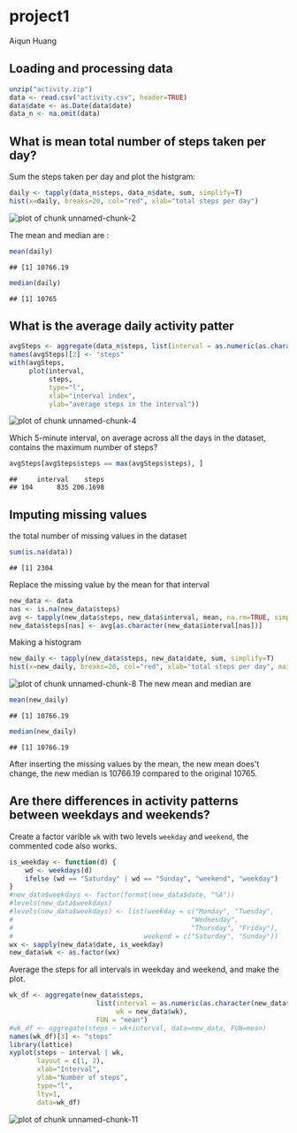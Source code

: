 
# project1
  Aiqun Huang


## Loading and processing data

```r
unzip("activity.zip")
data <- read.csv("activity.csv", header=TRUE)
data$date <- as.Date(data$date)
data_n <- na.omit(data)
```
## What is mean total number of steps taken per day?
Sum the steps taken per day and plot the histgram:

```r
daily <- tapply(data_n$steps, data_n$date, sum, simplify=T)
hist(x=daily, breaks=20, col="red", xlab="total steps per day")
```

![plot of chunk unnamed-chunk-2](figure/unnamed-chunk-2-1.png) 

The mean and median are :

```r
mean(daily)
```

```
## [1] 10766.19
```

```r
median(daily)
```

```
## [1] 10765
```

## What is the average daily activity patter

```r
avgSteps <- aggregate(data_n$steps, list(interval = as.numeric(as.character(data_n$interval))), FUN = "mean")
names(avgSteps)[2] <- "steps"
with(avgSteps,
     plot(interval,
          steps,
          type="l",
          xlab="interval index",
          ylab="average steps in the interval"))
```

![plot of chunk unnamed-chunk-4](figure/unnamed-chunk-4-1.png) 

Which 5-minute interval, on average across all the days in the dataset, contains the maximum number of steps?

```r
avgSteps[avgSteps$steps == max(avgSteps$steps), ]
```

```
##     interval    steps
## 104      835 206.1698
```
## Imputing missing values
the total number of missing values in the dataset

```r
sum(is.na(data))
```

```
## [1] 2304
```
Replace the missing value by the mean for that interval

```r
new_data <- data
nas <- is.na(new_data$steps)
avg <- tapply(new_data$steps, new_data$interval, mean, na.rm=TRUE, simplify=T)
new_data$steps[nas] <- avg[as.character(new_data$interval[nas])]
```
Making a histogram

```r
new_daily <- tapply(new_data$steps, new_data$date, sum, simplify=T)
hist(x=new_daily, breaks=20, col="red", xlab="total steps per day", main="Missing values replaced by mean")
```

![plot of chunk unnamed-chunk-8](figure/unnamed-chunk-8-1.png) 
The new mean and median are

```r
mean(new_daily)
```

```
## [1] 10766.19
```

```r
median(new_daily)
```

```
## [1] 10766.19
```
After inserting the missing values by the mean, the new mean does't change, the new median is 10766.19 compared to the original 10765.

## Are there differences in activity patterns between weekdays and weekends?
Create a factor varible `wk` with two levels `weekday` and `weekend`, the commented code also works.

```r
is_weekday <- function(d) {
    wd <- weekdays(d)
    ifelse (wd == "Saturday" | wd == "Sunday", "weekend", "weekday")
}
#new_data$weekdays <- factor(format(new_data$date, "%A"))
#levels(new_data$weekdays)
#levels(new_data$weekdays) <- list(weekday = c("Monday", "Tuesday",
#                                             "Wednesday", 
#                                             "Thursday", "Friday"),
#                                 weekend = c("Saturday", "Sunday"))
wx <- sapply(new_data$date, is_weekday)
new_data$wk <- as.factor(wx)
```
Average the steps for all intervals in weekday and weekend, and make the plot.

```r
wk_df <- aggregate(new_data$steps, 
                      list(interval = as.numeric(as.character(new_data$interval)), 
                           wk = new_data$wk),
                      FUN = "mean")
#wk_df <- aggregate(steps ~ wk+interval, data=new_data, FUN=mean)
names(wk_df)[3] <- "steps"
library(lattice)
xyplot(steps ~ interval | wk,
       layout = c(1, 2),
       xlab="Interval",
       ylab="Number of steps",
       type="l",
       lty=1,
       data=wk_df)
```

![plot of chunk unnamed-chunk-11](figure/unnamed-chunk-11-1.png) 


